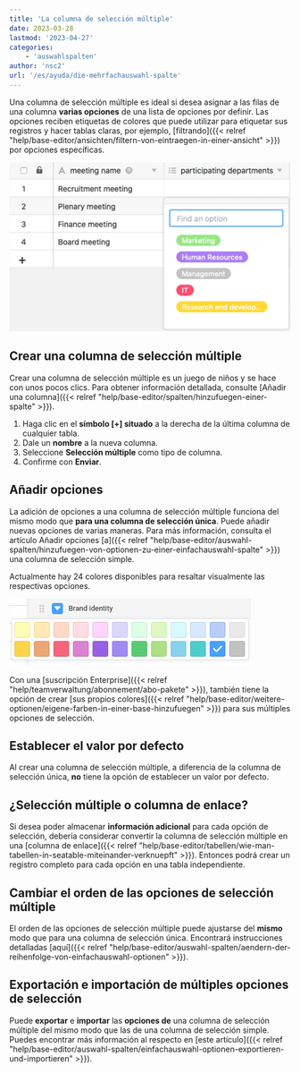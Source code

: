 ```yaml
---
title: 'La columna de selección múltiple'
date: 2023-03-28
lastmod: '2023-04-27'
categories:
    - 'auswahlspalten'
author: 'nsc2'
url: '/es/ayuda/die-mehrfachauswahl-spalte'
---
```


Una columna de selección múltiple es ideal si desea asignar a las filas de una columna **varias opciones** de una lista de opciones por definir. Las opciones reciben etiquetas de colores que puede utilizar para etiquetar sus registros y hacer tablas claras, por ejemplo, [filtrando]({{< relref "help/base-editor/ansichten/filtern-von-eintraegen-in-einer-ansicht" >}}) por opciones específicas.

![Ejemplo de tabla con una columna de selección múltiple](images/example-table-multiple-select.png)

## Crear una columna de selección múltiple

Crear una columna de selección múltiple es un juego de niños y se hace con unos pocos clics. Para obtener información detallada, consulte [Añadir una columna]({{< relref "help/base-editor/spalten/hinzufuegen-einer-spalte" >}}).

1. Haga clic en el **símbolo \[+\] situado** a la derecha de la última columna de cualquier tabla.
2. Dale un **nombre** a la nueva columna.
3. Seleccione **Selección múltiple** como tipo de columna.
4. Confirme con **Enviar**.

## Añadir opciones

La adición de opciones a una columna de selección múltiple funciona del mismo modo que **para una columna de selección única**. Puede añadir nuevas opciones de varias maneras. Para más información, consulta el artículo Añadir opciones [a]({{< relref "help/base-editor/auswahl-spalten/hinzufuegen-von-optionen-zu-einer-einfachauswahl-spalte" >}}) una columna de selección simple.

Actualmente hay 24 colores disponibles para resaltar visualmente las respectivas opciones.

![Colores de la columna de selección única](images/farben-einfachauswahl.png)

Con una [suscripción Enterprise]({{< relref "help/teamverwaltung/abonnement/abo-pakete" >}}), también tiene la opción de crear [sus propios colores]({{< relref "help/base-editor/weitere-optionen/eigene-farben-in-einer-base-hinzufuegen" >}}) para sus múltiples opciones de selección.

## Establecer el valor por defecto

Al crear una columna de selección múltiple, a diferencia de la columna de selección única, **no** tiene la opción de establecer un valor por defecto.

## ¿Selección múltiple o columna de enlace?

Si desea poder almacenar **información adicional** para cada opción de selección, debería considerar convertir la columna de selección múltiple en una [columna de enlace]({{< relref "help/base-editor/tabellen/wie-man-tabellen-in-seatable-miteinander-verknuepft" >}}). Entonces podrá crear un registro completo para cada opción en una tabla independiente.

## Cambiar el orden de las opciones de selección múltiple

El orden de las opciones de selección múltiple puede ajustarse del **mismo** modo que para una columna de selección única. Encontrará instrucciones detalladas [aquí]({{< relref "help/base-editor/auswahl-spalten/aendern-der-reihenfolge-von-einfachauswahl-optionen" >}}).

## Exportación e importación de múltiples opciones de selección

Puede **exportar** e **importar** las **opciones de** una columna de selección múltiple del mismo modo que las de una columna de selección simple. Puedes encontrar más información al respecto en [este artículo]({{< relref "help/base-editor/auswahl-spalten/einfachauswahl-optionen-exportieren-und-importieren" >}}).

